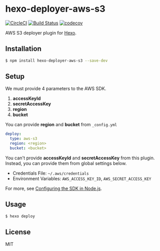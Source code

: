 # hexo-deployer-aws-s3

[![CircleCI](https://circleci.com/gh/kei-ito/hexo-deployer-aws-s3.svg?style=svg)](https://circleci.com/gh/kei-ito/hexo-deployer-aws-s3)
[![Build Status](https://travis-ci.com/kei-ito/hexo-deployer-aws-s3.svg?branch=master)](https://travis-ci.com/kei-ito/hexo-deployer-aws-s3)
[![codecov](https://codecov.io/gh/kei-ito/hexo-deployer-aws-s3/branch/master/graph/badge.svg)](https://codecov.io/gh/kei-ito/hexo-deployer-aws-s3)

AWS S3 deployer plugin for [Hexo].

## Installation

``` bash
$ npm install hexo-deployer-aws-s3 --save-dev
```

## Setup

We must provide 4 parameters to the AWS SDK.

1. **accessKeyId**
2. **secretAccessKey**
3. **region**
4. **bucket**

You can provide **region** and **bucket** from `_config.yml`

``` yaml
deploy:
  type: aws-s3
  region: <region>
  bucket: <bucket>
```

You can't provide **accessKeyId** and **secretAccessKey** from this plugin.
Instead, you can provide them from global settings below.

- Credentials File: `~/.aws/credentials`
- Environment Variables: `AWS_ACCESS_KEY_ID`, `AWS_SECRET_ACCESS_KEY`

For more, see [Configuring the SDK in Node.js].

## Usage

``` bash
$ hexo deploy
```

## License
MIT

[Hexo]: http://hexo.io/
[Configuring the SDK in Node.js]: http://docs.aws.amazon.com/AWSJavaScriptSDK/guide/node-configuring.html
